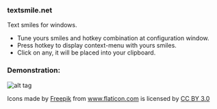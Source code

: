 ### textsmile.net
Text smiles for windows. 

* Tune yours smiles and hotkey combination at configuration window.
* Press hotkey to display context-menu with yours smiles.
* Click on any, it will be placed into your clipboard.

### Demonstration:

![alt tag](https://i.imgur.com/xBrAHlA.gif)

<div>Icons made by <a href="http://www.flaticon.com/authors/freepik" title="Freepik">Freepik</a> from <a href="http://www.flaticon.com" title="Flaticon">www.flaticon.com</a>             is licensed by <a href="http://creativecommons.org/licenses/by/3.0/" title="Creative Commons BY 3.0">CC BY 3.0</a></div>

